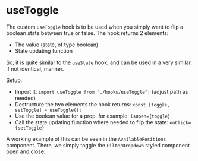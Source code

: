 # useToggle

The custom `useToggle` hook is to be used when you simply want to flip a boolean state between true or false. The hook returns 2 elements:

- The value (state, of type boolean)
- State updating function

So, it is quite similar to the `useState` hook, and can be used in a very similar, if not identical, manner.

Setup:

- Import it: `import useToggle from "./hooks/useToggle";` (adjust path as needed)
- Destructure the two elements the hook returns: `const [toggle, setToggle] = useToggle();`
- Use the boolean value for a prop, for example: `isOpen={toggle}`
- Call the state updating function where needed to flip the state: `onClick={setToggle}`

A working example of this can be seen in the `AvailablePositions` component. There, we simply toggle the `FilterDropdown` styled component open and close.
